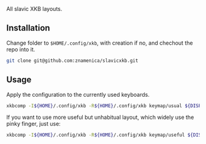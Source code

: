 All slavic XKB layouts.

## Installation
   
Change folder to ```$HOME/.config/xkb```, with creation if no, and chechout the repo into it.

```sh
git clone git@github.com:znamenica/slavicxkb.git
```

## Usage

Apply the configuration to the currently used keyboards.

```sh
xkbcomp -I${HOME}/.config/xkb -R${HOME}/.config/xkb keymap/usual ${DISPLAY}
```

If you want to use more useful but unhabitual layout, which widely use the pinky finger, just use:

```sh
xkbcomp -I${HOME}/.config/xkb -R${HOME}/.config/xkb keymap/useful ${DISPLAY}
```
